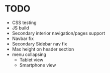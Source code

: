 TODO
====

- CSS testing
- JS build
- Secondary interior navigation/pages support
- Navbar fix
- Secondary Sidebar nav fix
- Max height on header section
- menu collapsing
  - Tablet view
  - Smartphone view